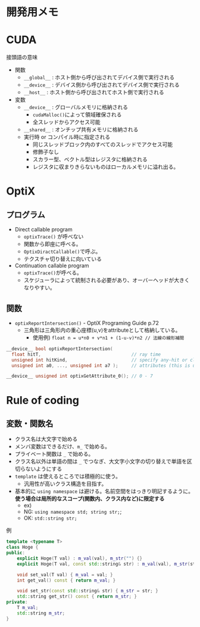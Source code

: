 # 開発用メモ

# CUDA
接頭語の意味
- 関数
  - `__global__` : ホスト側から呼び出されてデバイス側で実行される
  - `__device__` : デバイス側から呼び出されてデバイス側で実行される
  - `__host__` : ホスト側から呼び出されてホスト側で実行される
- 変数
  - `__device__` : グローバルメモリに格納される
    - `cudaMalloc()`によって領域確保される
    - 全スレッドからアクセス可能
  - `__shared__` : オンチップ共有メモリに格納される
  - 実行時 or コンパイル時に指定される 
    - 同じスレッドブロック内のすべてのスレッドでアクセス可能
    - 修飾子なし
    - スカラー型、ベクトル型はレジスタに格納される
    - レジスタに収まりきらないものはローカルメモリに溢れ出る。

# OptiX

## プログラム
- Direct callable program
  - `optixTrace()` が呼べない
  - 関数から即座に呼べる。
  - `OptixDiractCallable()`で呼ぶ。
  - テクスチャ切り替えに向いている
- Continuation callable program
  - `optixTrace()`が呼べる。
  - スケジューラによって統制される必要があり、オーバーヘッドが大きくなりやすい。

## 関数
- `optixReportIntersection()` - OptiX Programing Guide p.72
  - 三角形は三角形内の重心座標(u,v)をattributeとして格納している。
    - 使用例) `float n = u*n0 + v*n1 + (1-u-v)*n2 // 法線の線形補間` 
```C++
__device__ bool optixReportIntersection(
  float hitT,                                  // ray time
  unsigned int hitKind,                        // specify any-hit or closest hit or both
  unsigned int a0, ..., unsigned int a7 );     // attributes (this is used to communicate with CH program)

__device__ unsigned int optixGetAttribute_0(); // 0 - 7
```


# Rule of coding 
## 変数・関数名
- クラス名は大文字で始める
- メンバ変数はできるだけ、`m_` で始める。
- プライベート関数は `_` で始める。
- クラス名以外は単語の間は `_` でつなぎ、大文字小文字の切り替えで単語を区切らないようにする
- `template` は使えるところでは積極的に使う。
  - 汎用性が高いクラス構造を目指す。
- 基本的に `using namespace` は避ける。名前空間をはっきり明記するように。**使う場合は局所的なスコープ(関数内、クラス内など)に限定する**
  - ex) 
  - NG: `using namespace std; string str;`;
  - OK: `std::string str;`

例
```c++
template <typename T>
class Hoge {
public:
    explicit Hoge(T val) : m_val(val), m_str("") {}
    explicit Hoge(T val, const std::string& str) : m_val(val), m_str(str) {}

    void set_val(T val) { m_val = val; }
    int get_val() const { return m_val; }

    void set_str(const std::string& str) { m_str = str; }
    std::string get_str() const { return m_str; }
private:
    T m_val;
    std::string m_str;
}
```